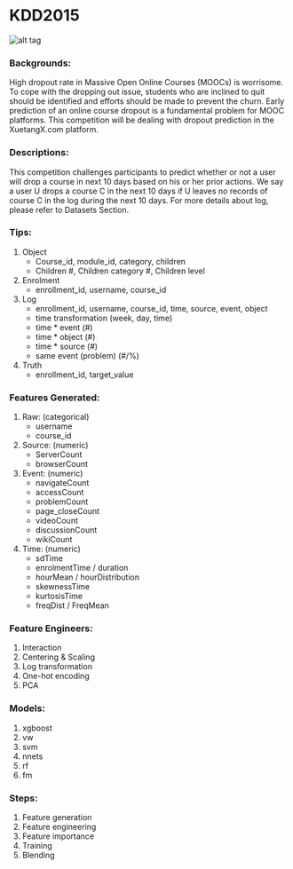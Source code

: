 # KDD2015
![alt tag](http://dtcomp.g-i.asia/files/upload/cms/1/fe57d2863bd42bea9a8f31243fac8f0f.png)
<br>
### Backgrounds:
High dropout rate in Massive Open Online Courses (MOOCs) is worrisome. To cope with the dropping out issue, students who are inclined to quit should be identified and efforts should be made to prevent the churn. Early prediction of an online course dropout is a fundamental problem for MOOC platforms. This competition will be dealing with dropout prediction in the XuetangX.com platform.
<br>

### Descriptions:
This competition challenges participants to predict whether or not a user will drop a course in next 10 days based on his or her prior actions. We say a user U drops a course C  in the next 10 days if U  leaves no records of course C  in the log during the next 10 days. For more details about log, please refer to Datasets Section.

### Tips:
1. Object
	- Course_id, module_id, category, children
	- Children #, Children category #, Children level
2. Enrolment
	- enrollment_id, username, course_id
3. Log
	- enrollment_id, username, course_id, time, source, event, object
	- time transformation (week, day, time)
	- time * event (#)
	- time * object (#)
	- time * source (#)
	- same event (problem) (#/%)
4. Truth
	- enrollment_id, target_value

### Features Generated:
1. Raw: (categorical)
	- username
	- course_id
2. Source: (numeric)
	- ServerCount
	- browserCount
3. Event: (numeric)
	- navigateCount
	- accessCount
	- problemCount
	- page_closeCount
	- videoCount
	- discussionCount
	- wikiCount
4. Time: (numeric)
	- sdTime
	- enrolmentTime / duration
	- hourMean / hourDistribution
	- skewnessTime
	- kurtosisTime
	- freqDist / FreqMean

### Feature Engineers:
1. Interaction
2. Centering & Scaling
3. Log transformation
4. One-hot encoding
5. PCA

### Models:
1. xgboost
2. vw
3. svm
4. nnets
5. rf
6. fm

### Steps:
1. Feature generation
2. Feature engineering
3. Feature importance
4. Training
5. Blending
